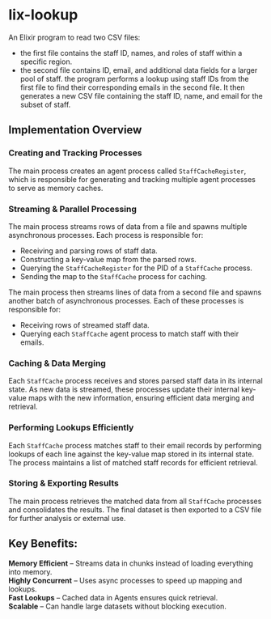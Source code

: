 # lix-lookup
An Elixir program to read two CSV files:
- the first file contains the staff ID, names, and roles of staff within a specific region.
- the second file contains ID, email, and additional data fields for a larger pool of staff.
the program performs a lookup using staff IDs from the first file
to find their corresponding emails in the second file.
It then generates a new CSV file containing the staff ID, name, and email for the subset of staff.


## Implementation Overview

### Creating and Tracking Processes
The main process creates an agent process called `StaffCacheRegister`, which is responsible for generating and tracking multiple agent processes to serve as memory caches.

### Streaming & Parallel Processing
The main process streams rows of data from a file and spawns multiple asynchronous processes. Each process is responsible for:
- Receiving and parsing rows of staff data.
- Constructing a key-value map from the parsed rows.
- Querying the `StaffCacheRegister` for the PID of a `StaffCache` process.
- Sending the map to the `StaffCache` process for caching.

The main process then streams lines of data from a second file and spawns another batch of asynchronous processes. Each of these processes is responsible for:
- Receiving rows of streamed staff data.
- Querying each `StaffCache` agent process to match staff with their emails.

### Caching & Data Merging
Each `StaffCache` process receives and stores parsed staff data in its internal state. As new data is streamed, these processes update their internal key-value maps with the new information, ensuring efficient data merging and retrieval.

### Performing Lookups Efficiently
Each `StaffCache` process matches staff to their email records by performing lookups of each line against the key-value map stored in its internal state. The process maintains a list of matched staff records for efficient retrieval.

### Storing & Exporting Results
The main process retrieves the matched data from all `StaffCache` processes and consolidates the results. The final dataset is then exported to a CSV file for further analysis or external use.



## Key Benefits: 
**Memory Efficient** – Streams data in chunks instead of loading everything into memory.  
**Highly Concurrent** – Uses async processes to speed up mapping and lookups.  
**Fast Lookups** – Cached data in Agents ensures quick retrieval.  
**Scalable** – Can handle large datasets without blocking execution.  

